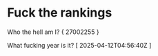 # Fuck the rankings

Who the hell am I?
{ 27002255 }

What fucking year is it?
[ 2025-04-12T04:56:40Z ]
